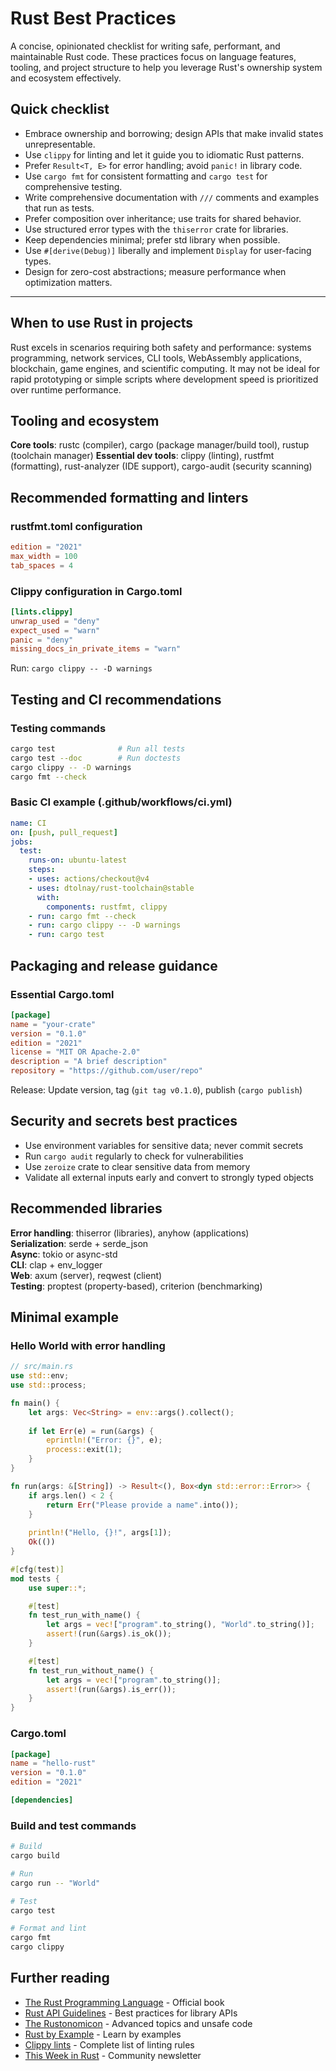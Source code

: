 # Rust Best Practices

A concise, opinionated checklist for writing safe, performant, and maintainable Rust code. These practices focus on language features, tooling, and project structure to help you leverage Rust's ownership system and ecosystem effectively.

## Quick checklist

- Embrace ownership and borrowing; design APIs that make invalid states unrepresentable.
- Use `clippy` for linting and let it guide you to idiomatic Rust patterns.
- Prefer `Result<T, E>` for error handling; avoid `panic!` in library code.
- Use `cargo fmt` for consistent formatting and `cargo test` for comprehensive testing.
- Write comprehensive documentation with `///` comments and examples that run as tests.
- Prefer composition over inheritance; use traits for shared behavior.
- Use structured error types with the `thiserror` crate for libraries.
- Keep dependencies minimal; prefer std library when possible.
- Use `#[derive(Debug)]` liberally and implement `Display` for user-facing types.
- Design for zero-cost abstractions; measure performance when optimization matters.

---

## When to use Rust in projects

Rust excels in scenarios requiring both safety and performance: systems programming, network services, CLI tools, WebAssembly applications, blockchain, game engines, and scientific computing. It may not be ideal for rapid prototyping or simple scripts where development speed is prioritized over runtime performance.

## Tooling and ecosystem

**Core tools**: rustc (compiler), cargo (package manager/build tool), rustup (toolchain manager)
**Essential dev tools**: clippy (linting), rustfmt (formatting), rust-analyzer (IDE support), cargo-audit (security scanning)

## Recommended formatting and linters

### rustfmt.toml configuration
```toml
edition = "2021"
max_width = 100
tab_spaces = 4
```

### Clippy configuration in Cargo.toml
```toml
[lints.clippy]
unwrap_used = "deny"
expect_used = "warn"
panic = "deny"
missing_docs_in_private_items = "warn"
```

Run: `cargo clippy -- -D warnings`

## Testing and CI recommendations

### Testing commands
```bash
cargo test              # Run all tests
cargo test --doc        # Run doctests
cargo clippy -- -D warnings
cargo fmt --check
```

### Basic CI example (.github/workflows/ci.yml)
```yaml
name: CI
on: [push, pull_request]
jobs:
  test:
    runs-on: ubuntu-latest
    steps:
    - uses: actions/checkout@v4
    - uses: dtolnay/rust-toolchain@stable
      with:
        components: rustfmt, clippy
    - run: cargo fmt --check
    - run: cargo clippy -- -D warnings
    - run: cargo test
```

## Packaging and release guidance

### Essential Cargo.toml
```toml
[package]
name = "your-crate"
version = "0.1.0"
edition = "2021"
license = "MIT OR Apache-2.0"
description = "A brief description"
repository = "https://github.com/user/repo"
```

Release: Update version, tag (`git tag v0.1.0`), publish (`cargo publish`)

## Security and secrets best practices

- Use environment variables for sensitive data; never commit secrets
- Run `cargo audit` regularly to check for vulnerabilities
- Use `zeroize` crate to clear sensitive data from memory
- Validate all external inputs early and convert to strongly typed objects

## Recommended libraries

**Error handling**: thiserror (libraries), anyhow (applications)  
**Serialization**: serde + serde_json  
**Async**: tokio or async-std  
**CLI**: clap + env_logger  
**Web**: axum (server), reqwest (client)  
**Testing**: proptest (property-based), criterion (benchmarking)

## Minimal example

### Hello World with error handling
```rust
// src/main.rs
use std::env;
use std::process;

fn main() {
    let args: Vec<String> = env::args().collect();
    
    if let Err(e) = run(&args) {
        eprintln!("Error: {}", e);
        process::exit(1);
    }
}

fn run(args: &[String]) -> Result<(), Box<dyn std::error::Error>> {
    if args.len() < 2 {
        return Err("Please provide a name".into());
    }
    
    println!("Hello, {}!", args[1]);
    Ok(())
}

#[cfg(test)]
mod tests {
    use super::*;

    #[test]
    fn test_run_with_name() {
        let args = vec!["program".to_string(), "World".to_string()];
        assert!(run(&args).is_ok());
    }

    #[test]
    fn test_run_without_name() {
        let args = vec!["program".to_string()];
        assert!(run(&args).is_err());
    }
}
```

### Cargo.toml
```toml
[package]
name = "hello-rust"
version = "0.1.0"
edition = "2021"

[dependencies]
```

### Build and test commands
```bash
# Build
cargo build

# Run
cargo run -- "World"

# Test
cargo test

# Format and lint
cargo fmt
cargo clippy
```

## Further reading

- [The Rust Programming Language](https://doc.rust-lang.org/book/) - Official book
- [Rust API Guidelines](https://rust-lang.github.io/api-guidelines/) - Best practices for library APIs
- [The Rustonomicon](https://doc.rust-lang.org/nomicon/) - Advanced topics and unsafe code
- [Rust by Example](https://doc.rust-lang.org/rust-by-example/) - Learn by examples
- [Clippy lints](https://rust-lang.github.io/rust-clippy/master/) - Complete list of linting rules
- [This Week in Rust](https://this-week-in-rust.org/) - Community newsletter